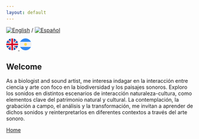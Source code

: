 ```yaml
---
layout: default
---
```


[![English](https://pepiamodeo.github.io/img/united-kingdom.png)](https://pepiamodeo.github.io/index.html)
 / 
[![Español](https://pepiamodeo.github.io/img/argentina.png)](https://pepiamodeo.github.io/es/index.html)

<a href="https://pepiamodeo.github.io/index.html">
<img alt="EN" src="img/united-kingdom.png" width="32" height="32">
</a>
      
<a href="https://pepiamodeo.github.io/es/index.html">
<img alt="ES" src="img/argentina.png" width="32" height="32">
</a>

## Welcome

As a biologist and sound artist, me interesa indagar en la interacción entre ciencia y arte con foco en la biodiversidad y los paisajes sonoros. Exploro los sonidos en distintos escenarios de interacción naturaleza-cultura, como elementos clave del patrimonio natural y cultural. La contemplación, la grabación a campo, el análisis y la transformación, me invitan a aprender de dichos sonidos y reinterpretarlos en diferentes contextos a través del arte sonoro.

[Home](./)